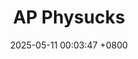 ---
title:          "AP Physucks"
date:           2025-05-11 00:03:47 +0800
selected:       false

caption: "I made this before the AP E&M test bc I thought it would be funnier than crying (i cried anyway) :p"

animation: /assets/images/artwork/animatics/idk_i_was_bored.mp4
order: 2
cover: /assets/images/artwork/animatics/phys_cover.jpeg
---